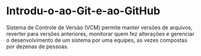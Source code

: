 # Introdu-o-ao-Git-e-ao-GitHub
Sistema de Controle de Versão (VCM) permite manter versões de arquivos, reverter para versões anteriores, monitorar quem fez alterações e gerenciar o desenvolvimento de um sistema por uma equipes, as vezes compostas por dezenas de pessoas.
